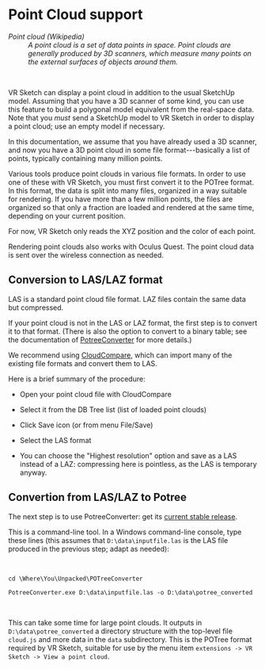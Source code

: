 # Point Cloud support

<i>
<dl>
  <dt>Point cloud (Wikipedia)</dt>
  <dd>A point cloud is a set of data points in space. Point clouds are
generally produced by 3D scanners, which measure many points on the external
surfaces of objects around them.</dd>
</dl>
</i>

<br>

VR Sketch can display a point cloud in addition to the usual SketchUp model.
Assuming that you have a 3D scanner of some kind, you can use this feature to
build a polygonal model equivalent from the real-space data.  Note that you
*must* send a SketchUp model to VR Sketch in order to display a point cloud;
use an empty model if necessary.

In this documentation, we assume that you have already used a 3D scanner, and
now you have a 3D point cloud in some file format---basically a list of points,
typically containing many million points.

Various tools produce point clouds in various file formats.  In order to use
one of these with VR Sketch, you must first convert it to the POTree format.
In this format, the data is split into many files, organized in a way suitable
for rendering.  If you have more than a few million points, the files are
organized so that only a fraction are loaded and rendered at the same time,
depending on your current position.

For now, VR Sketch only reads the XYZ position and the color of each point.

Rendering point clouds also works with Oculus Quest.  The point cloud data is
sent over the wireless connection as needed.


## Conversion to LAS/LAZ format

LAS is a standard point cloud file format.  LAZ files contain the same data but
compressed.

If your point cloud is not in the LAS or LAZ format, the first step is to
convert it to that format.  (There is also the option to convert to a binary
table; see the documentation of
[PotreeConverter](https://github.com/potree/PotreeConverter/) for more
details.)

We recommend using [CloudCompare](https://www.danielgm.net/cc/), which can
import many of the existing file formats and convert them to LAS.

Here is a brief summary of the procedure:

* Open your point cloud file with CloudCompare

* Select it from the DB Tree list (list of loaded point clouds)

* Click Save icon (or from menu File/Save)

* Select the LAS format

* You can choose the "Highest resolution" option and save as a LAS instead
  of a LAZ: compressing here is pointless, as the LAS is temporary anyway.


## Convertion from LAS/LAZ to Potree

The next step is to use PotreeConverter: get its
[current stable release](https://github.com/potree/PotreeConverter/releases/tag/1.6_2018_07_29).

This is a command-line tool.  In a Windows command-line console, type these
lines (this assumes that `D:\data\inputfile.las` is the LAS file produced in
the previous step; adapt as needed):

<br>

`cd \Where\You\Unpacked\POTreeConverter`

`PotreeConverter.exe D:\data\inputfile.las -o D:\data\potree_converted`

<br>

This can take some time for large point clouds.  It outputs in
`D:\data\potree_converted` a directory structure with the top-level file
`cloud.js` and more data in the `data` subdirectory.  This is the POTree format
required by VR Sketch, suitable for use by the menu item `extensions -> VR
Sketch -> View a point cloud`.
